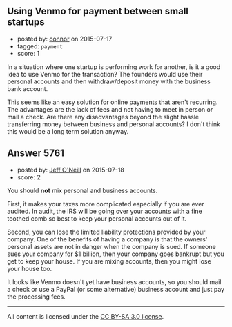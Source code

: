 ## Using Venmo for payment between small startups

- posted by: [connor](https://stackexchange.com/users/392995/connor) on 2015-07-17
- tagged: `payment`
- score: 1

In a situation where one startup is performing work for another, is it a good idea to use Venmo for the transaction? The founders would use their personal accounts and then withdraw/deposit money with the business bank account.

This seems like an easy solution for online payments that aren't recurring. The advantages are the lack of fees and not having to meet in person or mail a check. Are there any disadvantages beyond the slight hassle transferring money between business and personal accounts? I don't think this would be a long term solution anyway.


## Answer 5761

- posted by: [Jeff O'Neill](https://stackexchange.com/users/46273/jeff-o-neill) on 2015-07-18
- score: 2

You should **not** mix personal and business accounts.

First, it makes your taxes more complicated especially if you are ever audited.  In audit, the IRS will be going over your accounts with a fine toothed comb so best to keep your personal accounts out of it.

Second, you can lose the limited liability protections provided by your company.  One of the benefits of having a company is that the owners' personal assets are not in danger when the company is sued.  If someone sues your company for $1 billion, then your company goes bankrupt but you get to keep your house.  If you are mixing accounts, then you might lose your house too.

It looks like Venmo doesn't yet have business accounts, so you should mail a check or use a PayPal (or some alternative) business account and just pay the processing fees.




---

All content is licensed under the [CC BY-SA 3.0 license](https://creativecommons.org/licenses/by-sa/3.0/).
